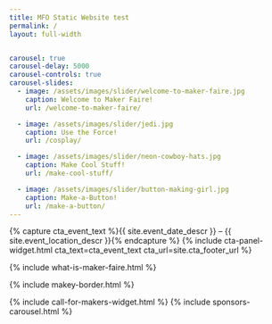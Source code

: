 ```yaml
---
title: MFO Static Website test
permalink: /
layout: full-width


carousel: true
carousel-delay: 5000
carousel-controls: true
carousel-slides:
  - image: /assets/images/slider/welcome-to-maker-faire.jpg  
    caption: Welcome to Maker Faire!
    url: /welcome-to-maker-faire/

  - image: /assets/images/slider/jedi.jpg  
    caption: Use the Force!
    url: /cosplay/

  - image: /assets/images/slider/neon-cowboy-hats.jpg
    caption: Make Cool Stuff!
    url: /make-cool-stuff/

  - image: /assets/images/slider/button-making-girl.jpg  
    caption: Make-a-Button!
    url: /make-a-button/
---
```


{% capture cta_event_text %}{{ site.event_date_descr }} – {{ site.event_location_descr }}{% endcapture %}
{% include cta-panel-widget.html cta_text=cta_event_text cta_url=site.cta_footer_url %}


{% include what-is-maker-faire.html %}

{% include makey-border.html %}

{% include call-for-makers-widget.html %}
{% include sponsors-carousel.html %}
